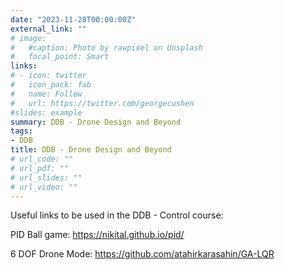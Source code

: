 ```yaml
---
date: "2023-11-28T00:00:00Z"
external_link: ""
# image:
#   #caption: Photo by rawpixel on Unsplash
#   focal_point: Smart
links:
# - icon: twitter
#   icon_pack: fab
#   name: Follow
#   url: https://twitter.com/georgecushen
#slides: example
summary: DDB - Drone Design and Beyond
tags:
- DDB
title: DDB - Drone Design and Beyond
# url_code: ""
# url_pdf: ""
# url_slides: ""
# url_video: ""
---
```

Useful links to be used in the DDB - Control course:

PID Ball game: https://nikital.github.io/pid/

6 DOF Drone Mode: https://github.com/atahirkarasahin/GA-LQR 

